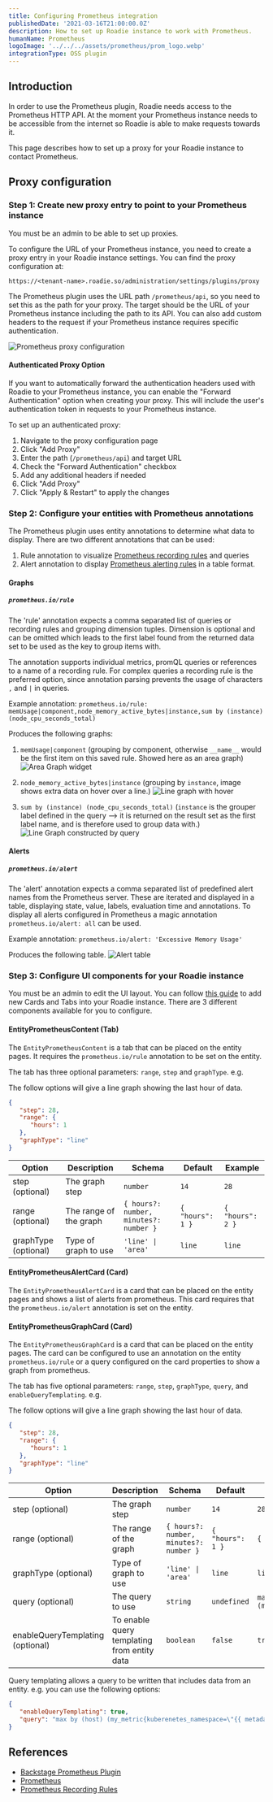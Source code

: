 ```yaml
---
title: Configuring Prometheus integration
publishedDate: '2021-03-16T21:00:00.0Z'
description: How to set up Roadie instance to work with Prometheus.
humanName: Prometheus
logoImage: '../../../assets/prometheus/prom_logo.webp'
integrationType: OSS plugin
---
```


## Introduction

In order to use the Prometheus plugin, Roadie needs access to the Prometheus HTTP API. At the moment your Prometheus instance needs to be accessible from the internet so Roadie is able to make requests towards it.

This page describes how to set up a proxy for your Roadie instance to contact Prometheus.

## Proxy configuration

### Step 1: Create new proxy entry to point to your Prometheus instance

You must be an admin to be able to set up proxies.

To configure the URL of your Prometheus instance, you need to create a proxy entry in your Roadie instance settings. You can find the proxy configuration at:

```text
https://<tenant-name>.roadie.so/administration/settings/plugins/proxy
```

The Prometheus plugin uses the URL path `/prometheus/api`, so you need to set this as the path for your proxy. The target should be the URL of your Prometheus instance including the path to its API. You can also add custom headers to the request if your Prometheus instance requires specific authentication.

![Prometheus proxy configuration](./prom_proxy_config.webp)

#### Authenticated Proxy Option

If you want to automatically forward the authentication headers used with Roadie to your Prometheus instance, you can enable the "Forward Authentication" option when creating your proxy. This will include the user's authentication token in requests to your Prometheus instance.

To set up an authenticated proxy:

1. Navigate to the proxy configuration page
2. Click "Add Proxy"
3. Enter the path (`/prometheus/api`) and target URL
4. Check the "Forward Authentication" checkbox
5. Add any additional headers if needed
6. Click "Add Proxy"
7. Click "Apply & Restart" to apply the changes

### Step 2: Configure your entities with Prometheus annotations

The Prometheus plugin uses entity annotations to determine what data to display. There are two different annotations that can be used:

1. Rule annotation to visualize [Prometheus recording rules](https://prometheus.io/docs/prometheus/latest/configuration/recording_rules/) and queries
2. Alert annotation to display [Prometheus alerting rules](https://prometheus.io/docs/prometheus/latest/configuration/alerting_rules/) in a table format.

#### Graphs

##### `prometheus.io/rule`

The 'rule' annotation expects a comma separated list of queries or recording rules and grouping dimension tuples. Dimension is optional and can be omitted which leads to the first label found from the returned data set to be used as the key to group items with.

The annotation supports individual metrics, promQL queries or references to a name of a recording rule. For complex queries a recording rule is the preferred option, since annotation parsing prevents the usage of characters `,` and `|` in queries.

Example annotation:
```prometheus.io/rule: memUsage|component,node_memory_active_bytes|instance,sum by (instance) (node_cpu_seconds_total)```

Produces the following graphs:

1. `memUsage|component`
   (grouping by component, otherwise `__name__` would be the first item on this saved rule. Showed here as an area graph)
   ![Area Graph widget](./prom_areagraph_widget.webp)

2. `node_memory_active_bytes|instance`
   (grouping by `instance`, image shows extra data on hover over a line.)
   ![Line graph with hover](./prom_graph_hover.webp)

3. `sum by (instance) (node_cpu_seconds_total)`
   (`instance` is the grouper label defined in the query --> it is returned on the result set as the first label name, and is therefore used to group data with.)
   ![Line Graph constructed by query](./prom_graph_query.webp)

#### Alerts

##### `prometheus.io/alert`

The 'alert' annotation expects a comma separated list of predefined alert names from the Prometheus server. These are iterated and displayed in a table, displaying state, value, labels, evaluation time and annotations. To display all alerts configured in Prometheus a magic annotation `prometheus.io/alert: all` can be used.

Example annotation:
```prometheus.io/alert: 'Excessive Memory Usage'```

Produces the following table.
![Alert table](./prom_alert.webp)

### Step 3: Configure UI components for your Roadie instance

You must be an admin to edit the UI layout. You can follow [this guide](/docs/getting-started/updating-the-ui/) to add new Cards and Tabs into your Roadie instance. There are 3 different components available for you to configure. 

#### EntityPrometheusContent (Tab)

The `EntityPrometheusContent` is a tab that can be placed on the entity pages. It requires the `prometheus.io/rule` annotation to be set on the entity.

The tab has three optional parameters: `range`, `step` and `graphType`. e.g.

The follow options will give a line graph showing the last hour of data.

```json
{
   "step": 28,
   "range": {
      "hours": 1
   },
   "graphType": "line"
}
```

| Option               | Description            | Schema                                     | Default           | Example           |
|----------------------|------------------------|--------------------------------------------|-------------------|-------------------|
| step (optional)      | The graph step         | `number`                                   | `14`              | `28`              |
| range (optional)     | The range of the graph | ```{ hours?: number, minutes?: number }``` | `{ "hours": 1 }`  | `{ "hours": 2 }`  |
| graphType (optional) | Type of graph to use   | `'line' \| 'area'`                         | `line`            | `line`            |

#### EntityPrometheusAlertCard (Card)

The `EntityPrometheusAlertCard` is a card that can be placed on the entity pages and shows a list of alerts from prometheus. This card requires that the `prometheus.io/alert` annotation is set on the entity.

#### EntityPrometheusGraphCard (Card)

The `EntityPrometheusGraphCard` is a card that can be placed on the entity pages. The card can be configured to use an annotation on the entity `prometheus.io/rule` or a query configured on the card properties to show a graph from prometheus.

The tab has five optional parameters: `range`, `step`, `graphType`, `query`, and `enableQueryTemplating`. e.g.

The follow options will give a line graph showing the last hour of data.

```json
{
   "step": 28,
   "range": {
      "hours": 1
   },
   "graphType": "line"
}
```

| Option                           | Description                                 | Schema                                     | Default          | Example                           |
|----------------------------------|---------------------------------------------|--------------------------------------------|------------------|-----------------------------------|
| step (optional)                  | The graph step                              | `number`                                   | `14`             | `28`                              |
| range (optional)                 | The range of the graph                      | ```{ hours?: number, minutes?: number }``` | `{ "hours": 1 }` | `{ "hours": 2 }`                  |
| graphType (optional)             | Type of graph to use                        | `'line' \| 'area'`                         | `line`           | `line`                            |
| query (optional)                 | The query to use                            | `string`                                   | `undefined`      | `max by (host) (my_metric_name)`  |
| enableQueryTemplating (optional) | To enable query templating from entity data | `boolean`                                  | `false`          | `true`                            |

Query templating allows a query to be written that includes data from an entity. e.g. you can use the following options:

```json
{
   "enableQueryTemplating": true,
   "query": "max by (host) (my_metric{kuberenetes_namespace=\"{{ metadata.name }}\"})"
}
```

## References

- [Backstage Prometheus Plugin](https://roadie.io/backstage/plugins/prometheus/)
- [Prometheus](https://prometheus.io/docs/introduction/overview/)
- [Prometheus Recording Rules](https://prometheus.io/docs/prometheus/latest/configuration/recording_rules/)
